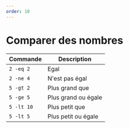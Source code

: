 ```yaml
---
order: 10
---
```


# Comparer des nombres

| Commande                | Description         |
| ----------------------- | ------------------- |
| `2 -eq 2`  | Egal                |
| `2 -ne 4`  | N'est pas égal      |
| `5 -gt 2`  | Plus grand que      |
| `5 -ge 5`  | Plus grand ou égale |
| `5 -lt 10` | Plus petit que      |
| `5 -lt 5`  | Plus petit ou égale |
